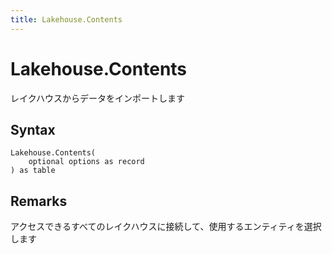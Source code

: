 ```yaml
---
title: Lakehouse.Contents
---
```


# Lakehouse.Contents


レイクハウスからデータをインポートします


## Syntax

```powerquery
Lakehouse.Contents(
    optional options as record
) as table
```


## Remarks

アクセスできるすべてのレイクハウスに接続して、使用するエンティティを選択します


